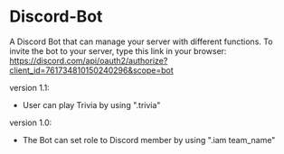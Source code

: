 # Discord-Bot
  A Discord Bot that can manage your server with different functions.
  To invite the bot to your server, type this link in your browser: https://discord.com/api/oauth2/authorize?client_id=761734810150240296&scope=bot

version 1.1:
  - User can play Trivia by using ".trivia"

version 1.0:
  - The Bot can set role to Discord member by using ".iam team_name"
